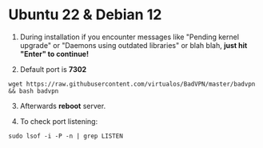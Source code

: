 # Ubuntu 22 & Debian 12
1. During installation if you encounter messages like "Pending kernel upgrade" or "Daemons using outdated libraries" or blah blah, **just hit "Enter" to continue!**

2. Default port is **7302**
```shell
wget https://raw.githubusercontent.com/virtualos/BadVPN/master/badvpn && bash badvpn
```
3. Afterwards **reboot** server.

4. To check port listening:
```shell
sudo lsof -i -P -n | grep LISTEN
```
